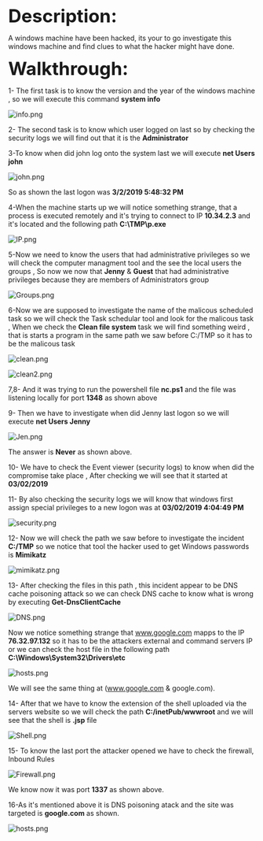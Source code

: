 
<span style=" font-size:37px;"> **Description:** </span><br/>

A windows machine have been hacked, its your to go investigate this windows machine and find clues to what the hacker might have done.


<span style=" font-size:37px;"> **Walkthrough:** </span><br/>

1- The first task is to know the version and the year of the windows machine , so we will execute this command **system info** 

![info.png]({{site.baseurl}}/info.png)


2- The second task is to know which user logged on last so by checking the security logs we will find out that it is the **Administrator**

3-To know when did john log onto the system last we will execute **net Users john**

![john.png]({{site.baseurl}}/john.png)


So as shown the last logon was **3/2/2019 5:48:32 PM**


4-When the machine starts up we will notice something strange, that a process is executed remotely and it's trying to connect to IP **10.34.2.3** and it's located and the following path **C:\TMP\p.exe**



![IP.png]({{site.baseurl}}/IP.png)



5-Now we need to know the users that had administrative privileges so we will check the computer managment tool and the see the local users the groups , So now we now that **Jenny** & **Guest** that had administrative privileges because they are members of Administrators group

![Groups.png]({{site.baseurl}}/Groups.png)


6-Now we are supposed to investigate the name of the malicous scheduled task so we will check the Task schedular tool and look for the malicous task , When we check the **Clean file system** task we will find something weird , that is starts a program in the same path we saw before C:/TMP so it has to be the malicous task

![clean.png]({{site.baseurl}}/clean.png)


![clean2.png]({{site.baseurl}}/clean2.png)


7,8- And it was trying to run the powershell file **nc.ps1** and the file was listening locally for port **1348** as shown above 


9- Then we have to investigate when did Jenny last logon so we will execute **net Users Jenny** 

![Jen.png]({{site.baseurl}}/Jen.png)


The answer is **Never** as shown above.

10- We have to check the Event viewer (security logs) to know when did the compromise take place , After checking we will see that it started at **03/02/2019**


11- By also checking the security logs we will know that windows first assign special privileges to a new logon was at **03/02/2019 4:04:49 PM** 


![security.png]({{site.baseurl}}/security.png)


12- Now we will check the path we saw before to investigate the incident **C:/TMP** so we notice that tool the hacker used to get Windows passwords is **Mimikatz**

![mimikatz.png]({{site.baseurl}}/mimikatz.png)


13- After checking the files in this path , this incident appear to be DNS cache poisoning attack so we can check DNS cache to know what is wrong by executing **Get-DnsClientCache**


![DNS.png]({{site.baseurl}}/DNS.png)


Now we notice something strange that www.google.com mapps to the IP **76.32.97.132** so it has to be the attackers external and command servers IP or we can check the host file in the following path **C:\Windows\System32\Drivers\etc**

![hosts.png]({{site.baseurl}}/hosts.png)


We will see the same thing at (www.google.com & google.com).



14- After that we have to know the extension of the shell uploaded via the servers website so we will check the path **C:/inetPub/wwwroot** and we will see that the shell is **.jsp** file


![Shell.png]({{site.baseurl}}/Shell.png)


15- To know the last port the attacker opened we have to check the firewall, Inbound Rules

![Firewall.png]({{site.baseurl}}/Firewall.png)


We know now it was port **1337** as shown above.


16-As it's mentioned above it is DNS poisoning atack and the site was targeted is **google.com** as shown.


![hosts.png]({{site.baseurl}}/hosts.png)